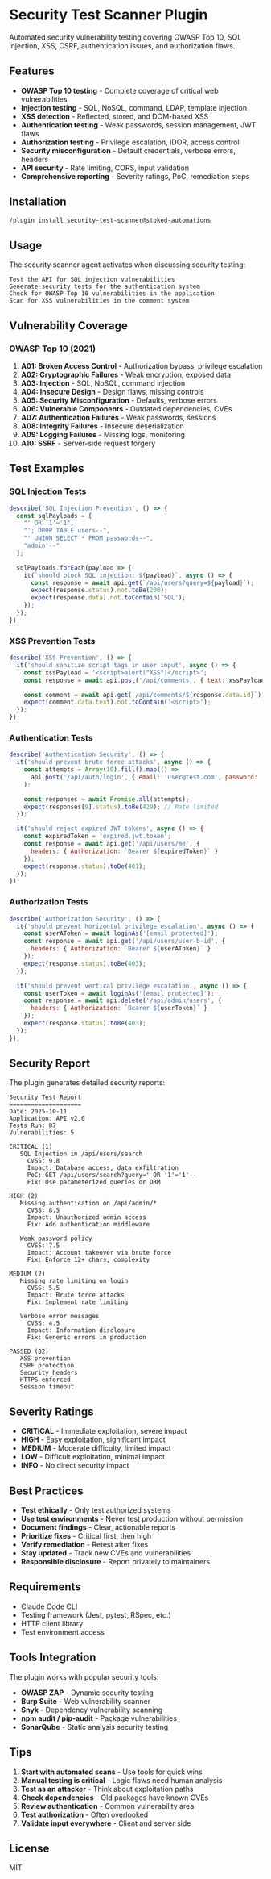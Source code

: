 # Security Test Scanner Plugin

Automated security vulnerability testing covering OWASP Top 10, SQL injection, XSS, CSRF, authentication issues, and authorization flaws.

## Features

- **OWASP Top 10 testing** - Complete coverage of critical web vulnerabilities
- **Injection testing** - SQL, NoSQL, command, LDAP, template injection
- **XSS detection** - Reflected, stored, and DOM-based XSS
- **Authentication testing** - Weak passwords, session management, JWT flaws
- **Authorization testing** - Privilege escalation, IDOR, access control
- **Security misconfiguration** - Default credentials, verbose errors, headers
- **API security** - Rate limiting, CORS, input validation
- **Comprehensive reporting** - Severity ratings, PoC, remediation steps

## Installation

```bash
/plugin install security-test-scanner@stoked-automations
```

## Usage

The security scanner agent activates when discussing security testing:

```
Test the API for SQL injection vulnerabilities
Generate security tests for the authentication system
Check for OWASP Top 10 vulnerabilities in the application
Scan for XSS vulnerabilities in the comment system
```

## Vulnerability Coverage

### OWASP Top 10 (2021)

1. **A01: Broken Access Control** - Authorization bypass, privilege escalation
2. **A02: Cryptographic Failures** - Weak encryption, exposed data
3. **A03: Injection** - SQL, NoSQL, command injection
4. **A04: Insecure Design** - Design flaws, missing controls
5. **A05: Security Misconfiguration** - Defaults, verbose errors
6. **A06: Vulnerable Components** - Outdated dependencies, CVEs
7. **A07: Authentication Failures** - Weak passwords, sessions
8. **A08: Integrity Failures** - Insecure deserialization
9. **A09: Logging Failures** - Missing logs, monitoring
10. **A10: SSRF** - Server-side request forgery

## Test Examples

### SQL Injection Tests

```javascript
describe('SQL Injection Prevention', () => {
  const sqlPayloads = [
    "' OR '1'='1",
    "'; DROP TABLE users--",
    "' UNION SELECT * FROM passwords--",
    "admin'--"
  ];

  sqlPayloads.forEach(payload => {
    it(`should block SQL injection: ${payload}`, async () => {
      const response = await api.get(`/api/users?query=${payload}`);
      expect(response.status).not.toBe(200);
      expect(response.data).not.toContain('SQL');
    });
  });
});
```

### XSS Prevention Tests

```javascript
describe('XSS Prevention', () => {
  it('should sanitize script tags in user input', async () => {
    const xssPayload = '<script>alert("XSS")</script>';
    const response = await api.post('/api/comments', { text: xssPayload });

    const comment = await api.get(`/api/comments/${response.data.id}`);
    expect(comment.data.text).not.toContain('<script>');
  });
});
```

### Authentication Tests

```javascript
describe('Authentication Security', () => {
  it('should prevent brute force attacks', async () => {
    const attempts = Array(10).fill().map(() =>
      api.post('/api/auth/login', { email: 'user@test.com', password: 'wrong' })
    );

    const responses = await Promise.all(attempts);
    expect(responses[9].status).toBe(429); // Rate limited
  });

  it('should reject expired JWT tokens', async () => {
    const expiredToken = 'expired.jwt.token';
    const response = await api.get('/api/users/me', {
      headers: { Authorization: `Bearer ${expiredToken}` }
    });
    expect(response.status).toBe(401);
  });
});
```

### Authorization Tests

```javascript
describe('Authorization Security', () => {
  it('should prevent horizontal privilege escalation', async () => {
    const userAToken = await loginAs('[email protected]');
    const response = await api.get('/api/users/user-b-id', {
      headers: { Authorization: `Bearer ${userAToken}` }
    });
    expect(response.status).toBe(403);
  });

  it('should prevent vertical privilege escalation', async () => {
    const userToken = await loginAs('[email protected]');
    const response = await api.delete('/api/admin/users', {
      headers: { Authorization: `Bearer ${userToken}` }
    });
    expect(response.status).toBe(403);
  });
});
```

## Security Report

The plugin generates detailed security reports:

```
Security Test Report
====================
Date: 2025-10-11
Application: API v2.0
Tests Run: 87
Vulnerabilities: 5

CRITICAL (1)
   SQL Injection in /api/users/search
     CVSS: 9.8
     Impact: Database access, data exfiltration
     PoC: GET /api/users/search?query=' OR '1'='1'--
     Fix: Use parameterized queries or ORM

HIGH (2)
  ️ Missing authentication on /api/admin/*
     CVSS: 8.5
     Impact: Unauthorized admin access
     Fix: Add authentication middleware

  ️ Weak password policy
     CVSS: 7.5
     Impact: Account takeover via brute force
     Fix: Enforce 12+ chars, complexity

MEDIUM (2)
  ️ Missing rate limiting on login
     CVSS: 5.5
     Impact: Brute force attacks
     Fix: Implement rate limiting

  ️ Verbose error messages
     CVSS: 4.5
     Impact: Information disclosure
     Fix: Generic errors in production

PASSED (82)
   XSS prevention
   CSRF protection
   Security headers
   HTTPS enforced
   Session timeout
```

## Severity Ratings

- **CRITICAL** - Immediate exploitation, severe impact
- **HIGH** - Easy exploitation, significant impact
- **MEDIUM** - Moderate difficulty, limited impact
- **LOW** - Difficult exploitation, minimal impact
- **INFO** - No direct security impact

## Best Practices

- **Test ethically** - Only test authorized systems
- **Use test environments** - Never test production without permission
- **Document findings** - Clear, actionable reports
- **Prioritize fixes** - Critical first, then high
- **Verify remediation** - Retest after fixes
- **Stay updated** - Track new CVEs and vulnerabilities
- **Responsible disclosure** - Report privately to maintainers

## Requirements

- Claude Code CLI
- Testing framework (Jest, pytest, RSpec, etc.)
- HTTP client library
- Test environment access

## Tools Integration

The plugin works with popular security tools:

- **OWASP ZAP** - Dynamic security testing
- **Burp Suite** - Web vulnerability scanner
- **Snyk** - Dependency vulnerability scanning
- **npm audit / pip-audit** - Package vulnerabilities
- **SonarQube** - Static analysis security testing

## Tips

1. **Start with automated scans** - Use tools for quick wins
2. **Manual testing is critical** - Logic flaws need human analysis
3. **Test as an attacker** - Think about exploitation paths
4. **Check dependencies** - Old packages have known CVEs
5. **Review authentication** - Common vulnerability area
6. **Test authorization** - Often overlooked
7. **Validate input everywhere** - Client and server side

## License

MIT
